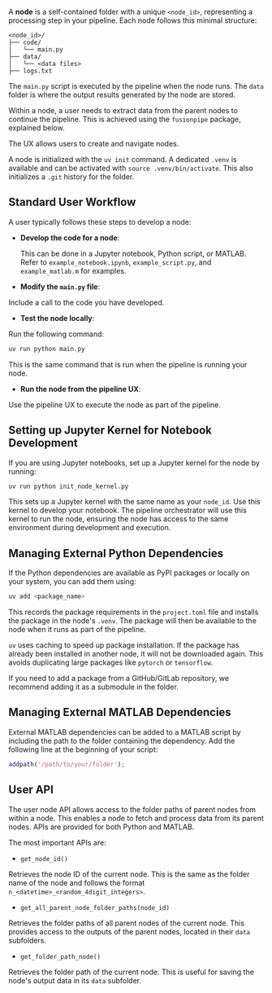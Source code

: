 A **node** is a self-contained folder with a unique `<node_id>`, representing a processing step in your pipeline. Each node follows this minimal structure:

```
<node_id>/
├── code/
│   └── main.py
├── data/
│   └── <data files>
├── logs.txt
```

The `main.py` script is executed by the pipeline when the node runs. The `data` folder is where the output results generated by the node are stored.

Within a node, a user needs to extract data from the parent nodes to continue the pipeline. This is achieved using the `fusionpipe` package, explained below.

The UX allows users to create and navigate nodes.

A node is initialized with the `uv init` command. A dedicated `.venv` is available and can be activated with `source .venv/bin/activate`. This also initializes a `.git` history for the folder.

## Standard User Workflow
A user typically follows these steps to develop a node:

- **Develop the code for a node**:

   This can be done in a Jupyter notebook, Python script, or MATLAB.
   Refer to `example_notebook.ipynb`, `example_script.py`, and `example_matlab.m` for examples.

- **Modify the `main.py` file**:

Include a call to the code you have developed.

- **Test the node locally**:

Run the following command:
```bash
uv run python main.py
```
This is the same command that is run when the pipeline is running your node.

- **Run the node from the pipeline UX**:

Use the pipeline UX to execute the node as part of the pipeline.

## Setting up Jupyter Kernel for Notebook Development
If you are using Jupyter notebooks, set up a Jupyter kernel for the node by running:
```bash
uv run python init_node_kernel.py
```
This sets up a Jupyter kernel with the same name as your `node_id`. Use this kernel to develop your notebook. The pipeline orchestrator will use this kernel to run the node, ensuring the node has access to the same environment during development and execution.

## Managing External Python Dependencies
If the Python dependencies are available as PyPI packages or locally on your system, you can add them using:
```bash
uv add <package_name>
```
This records the package requirements in the `project.toml` file and installs the package in the node's `.venv`. The package will then be available to the node when it runs as part of the pipeline.

`uv` uses caching to speed up package installation. If the package has already been installed in another node, it will not be downloaded again. This avoids duplicating large packages like `pytorch` or `tensorflow`.

If you need to add a package from a GitHub/GitLab repository, we recommend adding it as a submodule in the folder.

## Managing External MATLAB Dependencies
External MATLAB dependencies can be added to a MATLAB script by including the path to the folder containing the dependency. Add the following line at the beginning of your script:
```matlab
addpath('/path/to/your/folder');
```

## User API
The user node API allows access to the folder paths of parent nodes from within a node. This enables a node to fetch and process data from its parent nodes. APIs are provided for both Python and MATLAB.

The most important APIs are:

- `get_node_id()`

Retrieves the node ID of the current node. This is the same as the folder name of the node and follows the format `n_<datetime>_<random_4digit_integers>`.

- `get_all_parent_node_folder_paths(node_id)`

Retrieves the folder paths of all parent nodes of the current node. This provides access to the outputs of the parent nodes, located in their `data` subfolders.

- `get_folder_path_node()`

Retrieves the folder path of the current node. This is useful for saving the node's output data in its `data` subfolder.